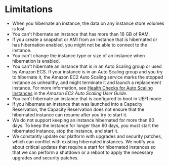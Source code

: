 # Limitations<a name="instance-hibernate-limitations"></a>
+ When you hibernate an instance, the data on any instance store volumes is lost\.
+ You can't hibernate an instance that has more than 16 GB of RAM\.
+ If you create a snapshot or AMI from an instance that is hibernated or has hibernation enabled, you might not be able to connect to the instance\.
+ You can't change the instance type or size of an instance when hibernation is enabled\.
+ You can't hibernate an instance that is in an Auto Scaling group or used by Amazon ECS\. If your instance is in an Auto Scaling group and you try to hibernate it, the Amazon EC2 Auto Scaling service marks the stopped instance as unhealthy, and might terminate it and launch a replacement instance\. For more information, see [Health Checks for Auto Scaling Instances](https://docs.aws.amazon.com/autoscaling/latest/userguide/healthcheck.html) in the *Amazon EC2 Auto Scaling User Guide*\.
+ You can't hibernate an instance that is configured to boot in UEFI mode\.
+ If you hibernate an instance that was launched into a Capacity Reservation, the Capacity Reservation does not ensure that the hibernated instance can resume after you try to start it\.
+ We do not support keeping an instance hibernated for more than 60 days\. To keep the instance for longer than 60 days, you must start the hibernated instance, stop the instance, and start it\.
+ We constantly update our platform with upgrades and security patches, which can conflict with existing hibernated instances\. We notify you about critical updates that require a start for hibernated instances so that we can perform a shutdown or a reboot to apply the necessary upgrades and security patches\.